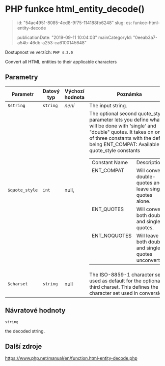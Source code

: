 PHP funkce html_entity_decode()
===============================

> id: "54ac4951-8085-4cd8-9f75-114188fb6248"
> slug:
> 	cs: funkce-html-entity-decode
>
> publicationDate: "2019-09-11 10:04:03"
> mainCategoryId: "0eeab3a7-a54b-46db-a253-ca6100145648"

Dostupnost ve verzích: `PHP 4.3.0`

Convert all HTML entities to their applicable characters


Parametry
--------------

| Parametr | Datový typ | Výchozí hodnota | Poznámka |
|-----|-----|-----|-----|
| `$string` | `string` | *není* | The input string. |
| `$quote_style` | `int` | null, | The optional second quote_style parameter lets you define what will be done with 'single' and "double" quotes. It takes on one of three constants with the default being ENT_COMPAT: <table> Available quote_style constants <tr valign="top"> <td>Constant Name</td> <td>Description</td> </tr> <tr valign="top"> <td>ENT_COMPAT</td> <td>Will convert double-quotes and leave single-quotes alone.</td> </tr> <tr valign="top"> <td>ENT_QUOTES</td> <td>Will convert both double and single quotes.</td> </tr> <tr valign="top"> <td>ENT_NOQUOTES</td> <td>Will leave both double and single quotes unconverted.</td> </tr> </table> |
| `$charset` | `string` | null | The ISO-8859-1 character set is used as default for the optional third charset. This defines the character set used in conversion. |


Návratové hodnoty
----------------

`string`

the decoded string.

Další zdroje
------------

https://www.php.net/manual/en/function.html-entity-decode.php
